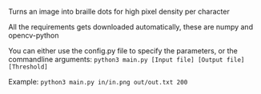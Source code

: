 Turns an image into braille dots for high pixel density per character

All the requirements gets downloaded automatically, these are numpy and opencv-python

You can either use the config.py file to specify the parameters, or the commandline arguments:
```python3 main.py [Input file] [Output file] [Threshold]```

Example:
```python3 main.py in/in.png out/out.txt 200```
